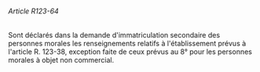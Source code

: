 ###### Article R123-64

Sont déclarés dans la demande d'immatriculation secondaire des personnes morales les renseignements relatifs à l'établissement prévus à l'article R. 123-38, exception faite de ceux prévus au 8° pour les personnes morales à objet non commercial.

